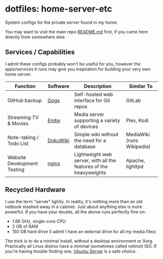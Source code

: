 # dotfiles: home-server-etc

System configs for the private server found in my home.

You may want to visit the main repo [README.md](https://github.com/keithieopia/dotfiles/blob/master/README.md) 
first, if you came here directly from somewhere else.

## Services / Capabilities

I admit these configs probably won't be useful for you, however the apps/services it runs may give you inspiration for building your very own home server:


| Function | Software | Description | Similar To |
| -------- | -------- | ----------- | ---------- |
| GitHub backup | [Gogs](https://gogs.io/) | Self-hosted web interface for Git repos | GitLab |
| Streaming TV & Movies | [Emby](https://emby.media/) | Media server supporting a variety of devices | Plex, Kodi |
| Note-taking / Todo List | [DokuWiki](https://www.dokuwiki.org) | Simple wiki without the need for a database | MediaWiki  (runs Wikipedia) |
| Website Development Testing | [nginx](http://nginx.org/) | Lightweight web server, with all the features of the heavyweights  | Apache, lighttpd |

## Recycled Hardware

I use the term "server" lightly. In reality, it's nothing more than an old netbook stashed away in a cabinet. Just about anything else is more powerful. If you have your doubts, all the above runs perfectly fine on:

  * 1.66 GHz, single-core CPU
  * 2 GB of RAM
  * 150 GB hard drive (I admit I have an external drive for all my media files)

The trick is to do a minimal install, without a desktop environment or Xorg. Practically all Linux distros have a minimal (sometimes called netinst) ISO. If you're having trouble finding one, [Ubuntu Server](https://www.ubuntu.com/server) is a safe choice.